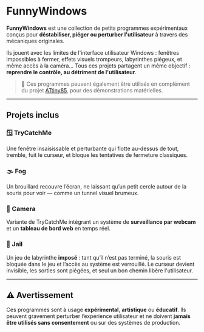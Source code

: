 # FunnyWindows

**FunnyWindows** est une collection de petits programmes expérimentaux conçus pour **déstabiliser, piéger ou perturber l'utilisateur** à travers des mécaniques originales.

Ils jouent avec les limites de l'interface utilisateur Windows : fenêtres impossibles à fermer, effets visuels trompeurs, labyrinthes piégeux, et même accès à la caméra... Tous ces projets partagent un même objectif : **reprendre le contrôle, au détriment de l'utilisateur**.

> 🔧 Ces programmes peuvent également être utilisés en complément du projet [ATtiny85](https://github.com/IAidenI/ATtiny85), pour des démonstrations matérielles.

---

## Projets inclus

### 🪟 TryCatchMe
Une fenêtre insaisissable et perturbante qui flotte au-dessus de tout, tremble, fuit le curseur, et bloque les tentatives de fermeture classiques.

### 🌫️ Fog
Un brouillard recouvre l’écran, ne laissant qu’un petit cercle autour de la souris pour voir — comme un tunnel visuel brumeux.

### 🎥 Camera
Variante de TryCatchMe intégrant un système de **surveillance par webcam** et un **tableau de bord web** en temps réel.

### 🧩 Jail
Un jeu de labyrinthe **imposé** : tant qu’il n’est pas terminé, la souris est bloquée dans le jeu et l’accès au système est verrouillé. Le curseur devient invisible, les sorties sont piégées, et seul un bon chemin libère l'utilisateur.

---

## ⚠️ Avertissement

Ces programmes sont à usage **expérimental**, **artistique** ou **éducatif**. Ils peuvent gravement perturber l’expérience utilisateur et ne doivent **jamais être utilisés sans consentement** ou sur des systèmes de production.

